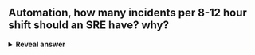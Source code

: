 ## Automation, how many incidents per 8-12 hour shift should an SRE have? why?
<details>
<summary><b>Reveal answer</b></summary>
Two.<br>- Do a proper postmortem<br>- No pager fatigue
</details>
